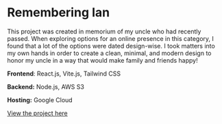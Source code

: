 # Remembering Ian

This project was created in memorium of my uncle who had recently passed.
When exploring options for an online presence in this category, I found that a lot of the options
were dated design-wise. I took matters into my own hands in order to create a clean, minimal, and modern design
to honor my uncle in a way that would make family and friends happy!

<b>Frontend</b>: React.js, Vite.js, Tailwind CSS

<b>Backend:</b> Node.js, AWS S3

<b>Hosting:</b> Google Cloud

<a href="https://iandebright-bd393.web.app" target="_blank">
View the project here
</a>